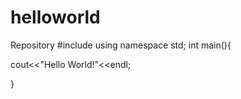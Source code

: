 # helloworld
Repository
#include <iostream>
using namespace std;
int main(){

cout<<"Hello World!"<<endl;

}
